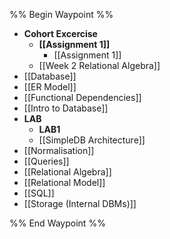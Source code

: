 %% Begin Waypoint %%
- **Cohort Excercise**
	- **[[Assignment 1]]**
		- [[Assignment 1]]
	- [[Week 2 Relational Algebra]]
- [[Database]]
- [[ER Model]]
- [[Functional Dependencies]]
- [[Intro to Database]]
- **LAB**
	- **LAB1**
	- [[SimpleDB Architecture]]
- [[Normalisation]]
- [[Queries]]
- [[Relational Algebra]]
- [[Relational Model]]
- [[SQL]]
- [[Storage (Internal DBMs)]]

%% End Waypoint %%